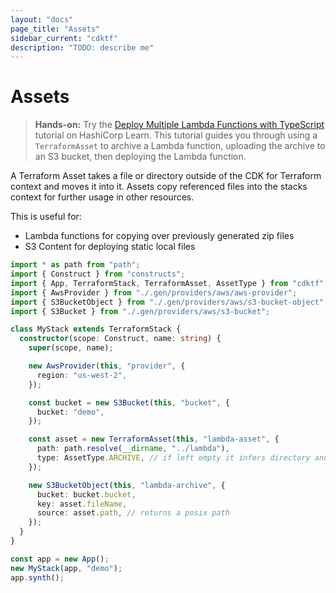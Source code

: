 ```yaml
---
layout: "docs"
page_title: "Assets"
sidebar_current: "cdktf"
description: "TODO: describe me"
---
```


# Assets

> **Hands-on:** Try the [Deploy Multiple Lambda Functions with TypeScript](https://learn.hashicorp.com/tutorials/terraform/cdktf-assets-stacks-lambda?in=terraform/cdktf) tutorial on HashiCorp Learn. This tutorial guides you through using a `TerraformAsset` to archive a Lambda function, uploading the archive to an S3 bucket, then deploying the Lambda function.

A Terraform Asset takes a file or directory outside of the CDK for Terraform context and moves it into it. Assets copy referenced files into the stacks context for further usage in other resources.

This is useful for:

- Lambda functions for copying over previously generated zip files
- S3 Content for deploying static local files

```typescript
import * as path from "path";
import { Construct } from "constructs";
import { App, TerraformStack, TerraformAsset, AssetType } from "cdktf";
import { AwsProvider } from "./.gen/providers/aws/aws-provider";
import { S3BucketObject } from "./.gen/providers/aws/s3-bucket-object";
import { S3Bucket } from "./.gen/providers/aws/s3-bucket";

class MyStack extends TerraformStack {
  constructor(scope: Construct, name: string) {
    super(scope, name);

    new AwsProvider(this, "provider", {
      region: "us-west-2",
    });

    const bucket = new S3Bucket(this, "bucket", {
      bucket: "demo",
    });

    const asset = new TerraformAsset(this, "lambda-asset", {
      path: path.resolve(__dirname, "../lambda"),
      type: AssetType.ARCHIVE, // if left empty it infers directory and file
    });

    new S3BucketObject(this, "lambda-archive", {
      bucket: bucket.bucket,
      key: asset.fileName,
      source: asset.path, // returns a posix path
    });
  }
}

const app = new App();
new MyStack(app, "demo");
app.synth();
```

